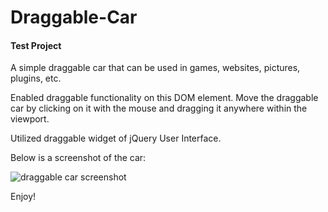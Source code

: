 # Draggable-Car

#### Test Project

A simple draggable car that can be used in games, websites, pictures, plugins, etc. 


Enabled draggable functionality on this DOM element. Move the draggable car by clicking on it with the mouse and dragging it anywhere within the viewport. 

Utilized draggable widget of jQuery User Interface. 


Below is a screenshot of the car:

![draggable car screenshot](https://cloud.githubusercontent.com/assets/13191630/9146822/e6e9fe2a-3d14-11e5-9c00-c58ff0229186.png)


Enjoy!

